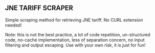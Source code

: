 ## JNE TARIFF SCRAPER

Simple scraping method for retrieving JNE tariff. No CURL extension needed!

Note: this is not the best practice, a lot of code repetition, un-structured code, no-cache implementation, less of separation concern, no input filtering and output escaping. Use with your own risk, it is just for fun!